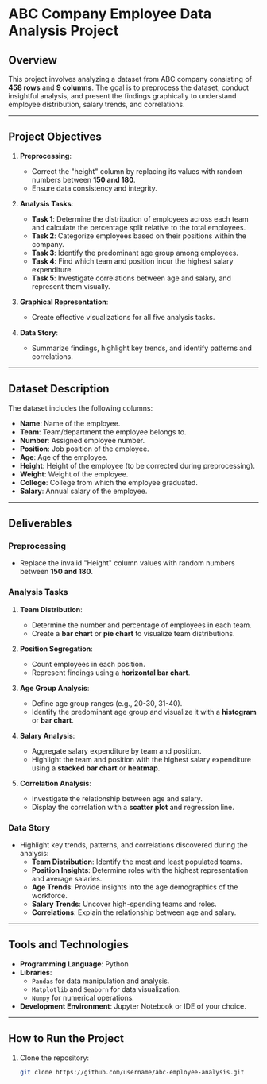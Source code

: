 # ABC Company Employee Data Analysis Project

## Overview
This project involves analyzing a dataset from ABC company consisting of **458 rows** and **9 columns**. The goal is to preprocess the dataset, conduct insightful analysis, and present the findings graphically to understand employee distribution, salary trends, and correlations.

---

## Project Objectives
1. **Preprocessing**:
   - Correct the "height" column by replacing its values with random numbers between **150 and 180**.
   - Ensure data consistency and integrity.

2. **Analysis Tasks**:
   - **Task 1**: Determine the distribution of employees across each team and calculate the percentage split relative to the total employees.
   - **Task 2**: Categorize employees based on their positions within the company.
   - **Task 3**: Identify the predominant age group among employees.
   - **Task 4**: Find which team and position incur the highest salary expenditure.
   - **Task 5**: Investigate correlations between age and salary, and represent them visually.

3. **Graphical Representation**:
   - Create effective visualizations for all five analysis tasks.

4. **Data Story**:
   - Summarize findings, highlight key trends, and identify patterns and correlations.

---

## Dataset Description
The dataset includes the following columns:
- **Name**: Name of the employee.
- **Team**: Team/department the employee belongs to.
- **Number**: Assigned employee number.
- **Position**: Job position of the employee.
- **Age**: Age of the employee.
- **Height**: Height of the employee (to be corrected during preprocessing).
- **Weight**: Weight of the employee.
- **College**: College from which the employee graduated.
- **Salary**: Annual salary of the employee.

---

## Deliverables
### Preprocessing
- Replace the invalid "Height" column values with random numbers between **150 and 180**.

### Analysis Tasks
1. **Team Distribution**:
   - Determine the number and percentage of employees in each team.
   - Create a **bar chart** or **pie chart** to visualize team distributions.
   
2. **Position Segregation**:
   - Count employees in each position.
   - Represent findings using a **horizontal bar chart**.

3. **Age Group Analysis**:
   - Define age group ranges (e.g., 20-30, 31-40).
   - Identify the predominant age group and visualize it with a **histogram** or **bar chart**.

4. **Salary Analysis**:
   - Aggregate salary expenditure by team and position.
   - Highlight the team and position with the highest salary expenditure using a **stacked bar chart** or **heatmap**.

5. **Correlation Analysis**:
   - Investigate the relationship between age and salary.
   - Display the correlation with a **scatter plot** and regression line.

### Data Story
- Highlight key trends, patterns, and correlations discovered during the analysis:
  - **Team Distribution**: Identify the most and least populated teams.
  - **Position Insights**: Determine roles with the highest representation and average salaries.
  - **Age Trends**: Provide insights into the age demographics of the workforce.
  - **Salary Trends**: Uncover high-spending teams and roles.
  - **Correlations**: Explain the relationship between age and salary.

---

## Tools and Technologies
- **Programming Language**: Python
- **Libraries**:
  - `Pandas` for data manipulation and analysis.
  - `Matplotlib` and `Seaborn` for data visualization.
  - `Numpy` for numerical operations.
- **Development Environment**: Jupyter Notebook or IDE of your choice.

---

## How to Run the Project
1. Clone the repository:
   ```bash
   git clone https://github.com/username/abc-employee-analysis.git
